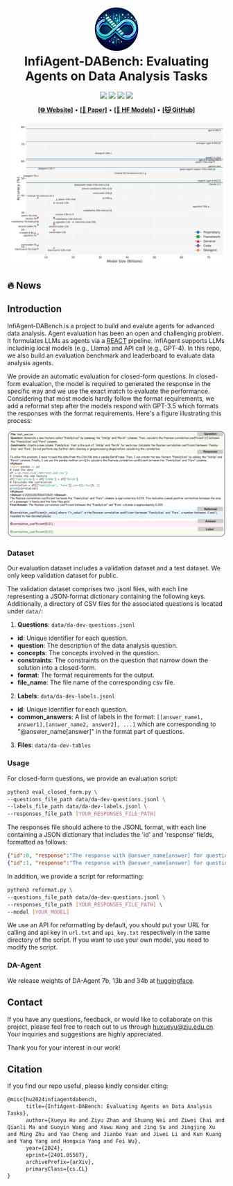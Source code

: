<h1 align="center">
<img src="../../images/infiagent_logo.png" width="100" alt="InfiAgent" />
<br>
InfiAgent-DABench: Evaluating Agents on Data Analysis Tasks
</h1>


<div align="center">

![](https://img.shields.io/badge/Code%20License-Apache_2.0-green.svg)
![](https://img.shields.io/badge/Data%20License-CC%20By%20NC%204.0-red.svg)
![](https://img.shields.io/badge/python-3.9+-blue.svg)
![](https://img.shields.io/badge/code%20style-black-000000.svg)

</div>

<!-- 
[![Code License](https://img.shields.io/badge/Code%20License-Apache_2.0-green.svg)](https://github.com/InfiAgent/ADA-agent/blob/main/LICENSE)
[![Data License](https://img.shields.io/badge/Data%20License-CC%20By%20NC%204.0-red.svg)]
[![Python 3.9+](https://img.shields.io/badge/python-3.9+-blue.svg)]
[![Code style: black](https://img.shields.io/badge/code%20style-black-000000.svg)] -->

<p align="center">
  <a href="https://infiagent.github.io/"><b>[🌐 Website]</b></a> •
  <a href="https://arxiv.org/abs/2401.05507"><b>[📜 Paper]</b></a> •
  <a href="https://huggingface.co/datasets/infiagent/DABench"><b>[🤗 HF Models]</b></a> •
  <a href="https://github.com/InfiAgent/InfiAgent"><b>[🐱 GitHub]</b></a>
  <!-- <a href="https://9557c5365a6f44dc84.gradio.live"><b>[🐯 Gradio Demo]</b></a> -->
  <br>
  <!-- <a href="#-quick-start">Quick Start</a> • -->
  <!-- <a href="#%EF%B8%8F-citation">Citation</a> -->
</p>

<p align="center">
  <img src="figures/main_results.png" alt="main results"/>
</p>

## 🔥 News

<!-- - [2023/11/29] 🔥🔥🔥 All models released at [🤗 HuggingFace](https://huggingface.co/llm-agents)! -->

## Introduction

InfiAgent-DABench is a project to build and evalute agents for advanced data analysis. Agent evaluation has been an open and challenging problem. It formulates LLMs as agents via a [REACT](https://arxiv.org/abs/2210.03629) pipeline. InfiAgent supports LLMs includinig local models (e.g., Llama) and API call (e.g.,  GPT-4). In this repo, we also build an evaluation benchmark and leaderboard to evaluate data analysis agents.


<!-- - The code for collecting data from GPT4 to train data analysis models.
- The code for training a LLM model. -->
<!-- - The **Evaluation Dataset** and **Evaluation Leadboard** to evaluate data analysis task. -->
<!-- 
## SFT Data Collection

<h1 align="center">
<img src="../../images/dataset_construction_eval.png" width="700" alt="ToRA" />
</h1>

The general collection process includes three steps, csv collection, query collection, multi-turn response data collection via InfiAgent pipeline, and a clearning step. Please follow the details in [Collection Commands](dataset_collection.md) to collect SFT data. -->
<!-- 

## LLM Training

In the fine-tuning of our model, we adopted the Vicuna format to organize the training data into a multi-turn chatbot-style arrangement, applying the FastChat training framework for implementation. Crucial hyperparameters were set, including a learning rate of 2e-5 and the employment of the AdamW optimizer paired with a cosine learning rate scheduler. For enhanced memory efficiency, we utilized Fully Sharded Data Parallelism (FSDP). The training was executed with bf16 precision and accommodated a maximum sequence length of 4096 tokens.

The training script can be found at the following script: [https://github.com/lm-sys/FastChat/blob/main/scripts/train_vicuna_7b.sh](https://github.com/lm-sys/FastChat/blob/main/scripts/train_vicuna_7b.sh). -->

<!-- There are two methods to get the  In closed-form evaluation, the model is required to generate the response in the specific way and we use the exact match to evaluate the performance.  -->


We provide an automatic evaluation for closed-form questions. In closed-form evaluation, the model is required to generated the response in the specific way and we use the exact match to evaluate the performance. Considering that most models hardly follow the format requirements, we add a reformat step after the models respond with GPT-3.5 which formats the responses with the format requirements. Here's a figure illustrating this process:


![](figures/case-study-eval-data.png)
### Dataset


Our evaluation dataset includes a validation dataset and a test dataset. We only keep validation dataset for public.


The validation dataset comprises two .jsonl files, with each line representing a JSON-format dictionary containing the following keys. Additionally, a directory of CSV files for the associated questions is located under `data/`:

1. **Questions**: `data/da-dev-questions.jsonl`

- **id**: Unique identifier for each question.
- **question**: The description of the data analysis question.
- **concepts**: The concepts involved in the question.
- **constraints**: The constraints on the question that narrow down the solution into a closed-form.
- **format**: The format requirements for the output.
- **file_name**: The file name of the corresponding csv file.

2. **Labels**: `data/da-dev-labels.jsonl`

- **id**: Unique identifier for each question.
- **common_answers**: A list of labels in the format: `[[answer_name1, answer1],[answer_name2, answer2], ...]` which are corresponding to "@answer_name[answer]" in the format part of questions.

3. **Files**: `data/da-dev-tables`

### Usage

For closed-form questions, we provide an evaluation script:

```bash
python3 eval_closed_form.py \
--questions_file_path data/da-dev-questions.jsonl \
--labels_file_path data/da-dev-labels.jsonl \
--responses_file_path [YOUR_RESPONSES_FILE_PATH]
```

The responses file should adhere to the JSONL format, with each line containing a JSON dictionary that includes the 'id' and 'response' fields, formatted as follows:

```json
{"id":0, "response":"The response with @answer_name[answer] for question 0 from your model."}
{"id":1, "response":"The response with @answer_name[answer] for question 1 from your model."}
```
In addition, we provide a script for reformatting:

```bash
python3 reformat.py \
--questions_file_path data/da-dev-questions.jsonl \
--responses_file_path [YOUR_RESPONSES_FILE_PATH] \
--model [YOUR_MODEL]
```

We use an API for reformatting by default, you should put your URL for calling and api key in `url.txt` and `api_key.txt` respectively in the same directory of the script. If you want to use your own model, you need to modify the script.

### DA-Agent
We release weights of DA-Agent 7b, 13b and 34b at [huggingface](https://huggingface.co/infiagent).


## Contact

If you have any questions, feedback, or would like to collaborate on this project, please feel free to reach out to us through huxueyu@zju.edu.cn. Your inquiries and suggestions are highly appreciated. 

Thank you for your interest in our work!


## Citation

If you find our repo useful, please kindly consider citing:

```
@misc{hu2024infiagentdabench,
      title={InfiAgent-DABench: Evaluating Agents on Data Analysis Tasks}, 
      author={Xueyu Hu and Ziyu Zhao and Shuang Wei and Ziwei Chai and Qianli Ma and Guoyin Wang and Xuwu Wang and Jing Su and Jingjing Xu and Ming Zhu and Yao Cheng and Jianbo Yuan and Jiwei Li and Kun Kuang and Yang Yang and Hongxia Yang and Fei Wu},
      year={2024},
      eprint={2401.05507},
      archivePrefix={arXiv},
      primaryClass={cs.CL}
}
```
